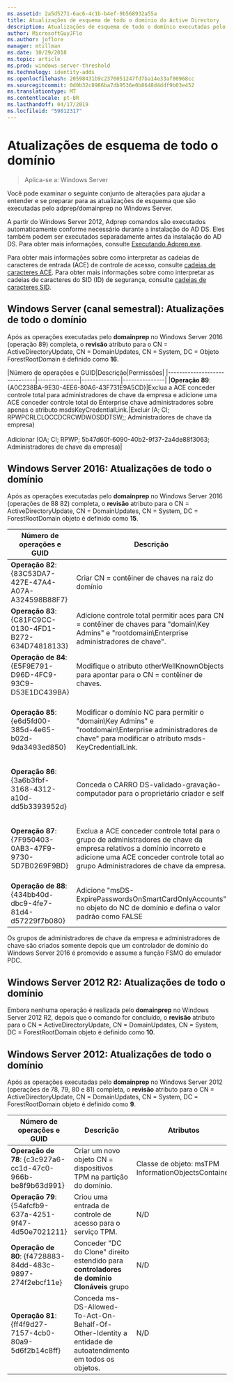 ```yaml
---
ms.assetid: 2a5d5271-6ac6-4c1b-b4ef-9b568932a55a
title: Atualizações de esquema de todo o domínio do Active Directory
description: Atualizações de esquema de todo o domínio executadas pelo adprep /domainprep ao promover um controlador de domínio
author: MicrosoftGuyJFlo
ms.author: joflore
manager: mtillman
ms.date: 10/29/2018
ms.topic: article
ms.prod: windows-server-threshold
ms.technology: identity-adds
ms.openlocfilehash: 20598431b9c2376051247fd7ba14e33af00968cc
ms.sourcegitcommit: 0d0b32c8986ba7db9536e0b8648d4ddf9b03e452
ms.translationtype: MT
ms.contentlocale: pt-BR
ms.lasthandoff: 04/17/2019
ms.locfileid: "59812317"
---
```

# <a name="domain-wide-schema-updates"></a>Atualizações de esquema de todo o domínio

>Aplica-se a: Windows Server

Você pode examinar o seguinte conjunto de alterações para ajudar a entender e se preparar para as atualizações de esquema que são executadas pelo adprep/domainprep no Windows Server.

A partir do Windows Server 2012, Adprep comandos são executados automaticamente conforme necessário durante a instalação do AD DS. Eles também podem ser executados separadamente antes da instalação do AD DS. Para obter mais informações, consulte [Executando Adprep.exe](https://technet.microsoft.com/library/dd464018(v=ws.10).aspx).

Para obter mais informações sobre como interpretar as cadeias de caracteres de entrada (ACE) de controle de acesso, consulte [cadeias de caracteres ACE](https://msdn.microsoft.com/library/aa374928(VS.85).aspx). Para obter mais informações sobre como interpretar as cadeias de caracteres do SID (ID) de segurança, consulte [cadeias de caracteres SID](https://msdn.microsoft.com/library/aa379602(VS.85).aspx).

## <a name="windows-server-semi-annual-channel-domain-wide-updates"></a>Windows Server (canal semestral): Atualizações de todo o domínio

Após as operações executadas pelo **domainprep** no Windows Server 2016 (operação 89) completa, o **revisão** atributo para o CN = ActiveDirectoryUpdate, CN = DomainUpdates, CN = System, DC = Objeto ForestRootDomain é definido como **16**.

|Número de operações e GUID|Descrição|Permissões|
|------------------------------|---------------|--------------|---------------|
|**Operação 89**: {A0C238BA-9E30-4EE6-80A6-43F731E9A5CD}|Exclua a ACE conceder controle total para administradores de chave da empresa e adicione uma ACE conceder controle total do Enterprise chave administradores sobre apenas o atributo msdsKeyCredentialLink.|Excluir (A; CI; RPWPCRLCLOCCDCRCWDWOSDDTSW;; Administradores de chave da empresa) <br /> <br />Adicionar (OA; CI; RPWP; 5b47d60f-6090-40b2-9f37-2a4de88f3063; Administradores de chave da empresa)|

## <a name="windows-server-2016-domain-wide-updates"></a>Windows Server 2016: Atualizações de todo o domínio

Após as operações executadas pelo **domainprep** no Windows Server 2016 (operações de 88 82) completa, o **revisão** atributo para o CN = ActiveDirectoryUpdate, CN = DomainUpdates, CN = System, DC = ForestRootDomain objeto é definido como **15**.

|Número de operações e GUID|Descrição|Atributos|Permissões|
|------------------------------|---------------|--------------|---------------|
|**Operação 82**: {83C53DA7-427E-47A4-A07A-A324598B88F7}|Criar CN = contêiner de chaves na raiz do domínio|-objectClass: contêiner<br />-Descrição: Contêiner padrão para objetos de credencial de chave<br />- ShowInAdvancedViewOnly: TRUE|(A;CI;RPWPCRLCLOCCDCRCWDWOSDDTSW;;;EA)<br />(A;CI;RPWPCRLCLOCCDCRCWDWOSDDTSW;;;DA)<br />(A;CI;RPWPCRLCLOCCDCRCWDWOSDDTSW;;;SY)<br />(A;CI;RPWPCRLCLOCCDCRCWDWOSDDTSW;;;DD)<br />(A;CI;RPWPCRLCLOCCDCRCWDWOSDDTSW;;;ED)|
|**Operação 83**: {C81FC9CC-0130-4FD1-B272-634D74818133}|Adicione controle total permitir aces para CN = contêiner de chaves para "domain\Key Admins" e "rootdomain\Enterprise administradores de chave".|N/D|(A; CI; RPWPCRLCLOCCDCRCWDWOSDDTSW;; Administradores de chave)<br />(A; CI; RPWPCRLCLOCCDCRCWDWOSDDTSW;; Administradores de chave da empresa)|
|**Operação de 84**: {E5F9E791-D96D-4FC9-93C9-D53E1DC439BA}|Modifique o atributo otherWellKnownObjects para apontar para o CN = contêiner de chaves.|- otherWellKnownObjects: B:32:683A24E2E8164BD3AF86AC3C2CF3F981:CN = chaves, %ws|N/D|
|**Operação 85**: {e6d5fd00-385d-4e65-b02d-9da3493ed850}|Modificar o domínio NC para permitir o "domain\Key Admins" e "rootdomain\Enterprise administradores de chave" para modificar o atributo msds-KeyCredentialLink. |N/D|(OA;CI;RPWP;5b47d60f-6090-40b2-9f37-2a4de88f3063;;Key Admins)<br />(OA; CI; RPWP; 5b47d60f-6090-40b2-9f37-2a4de88f3063; Administradores de chave da empresa no domínio raiz, mas em domínios não raiz resultaram em uma ACE relativos a domínio falsa com um SID-527 não pode ser resolvido)|
|**Operação 86**: {3a6b3fbf-3168-4312-a10d-dd5b3393952d}|Conceda o CARRO DS-validado-gravação-computador para o proprietário criador e self|N/D|(OA;CIIO;SW;9b026da6-0d3c-465c-8bee-5199d7165cba;bf967a86-0de6-11d0-a285-00aa003049e2;PS)<br />(OA;CIIO;SW;9b026da6-0d3c-465c-8bee-5199d7165cba;bf967a86-0de6-11d0-a285-00aa003049e2;CO)|
|**Operação 87**: {7F950403-0AB3-47F9-9730-5D7B0269F9BD}|Exclua a ACE conceder controle total para o grupo de administradores de chave da empresa relativos a domínio incorreto e adicione uma ACE conceder controle total ao grupo Administradores de chave da empresa. |N/D|Excluir (A; CI; RPWPCRLCLOCCDCRCWDWOSDDTSW;; Administradores de chave da empresa)<br /> <br />Adicionar (A; CI; RPWPCRLCLOCCDCRCWDWOSDDTSW;; Administradores de chave da empresa)|
|**Operação de 88**: {434bb40d-dbc9-4fe7-81d4-d57229f7b080}|Adicione "msDS-ExpirePasswordsOnSmartCardOnlyAccounts" no objeto do NC de domínio e defina o valor padrão como FALSE|N/D|N/D|

Os grupos de administradores de chave da empresa e administradores de chave são criados somente depois que um controlador de domínio do Windows Server 2016 é promovido e assume a função FSMO do emulador PDC.

## <a name="windows-server-2012-r2-domain-wide-updates"></a>Windows Server 2012 R2: Atualizações de todo o domínio

Embora nenhuma operação é realizada pelo **domainprep** no Windows Server 2012 R2, depois que o comando for concluído, o **revisão** atributo para o CN = ActiveDirectoryUpdate, CN = DomainUpdates, CN = System, DC = ForestRootDomain objeto é definido como **10**.

## <a name="windows-server-2012-domain-wide-updates"></a>Windows Server 2012: Atualizações de todo o domínio

Após as operações executadas pelo **domainprep** no Windows Server 2012 (operações de 78, 79, 80 e 81) completa, o **revisão** atributo para o CN = ActiveDirectoryUpdate, CN = DomainUpdates, CN = System, DC = ForestRootDomain objeto é definido como **9**.

|Número de operações e GUID|Descrição|Atributos|Permissões|
|------------------------------|---------------|--------------|---------------|
|**Operação de 78**: {c3c927a6-cc1d-47c0-966b-be8f9b63d991}|Criar um novo objeto CN = dispositivos TPM na partição do domínio.|Classe de objeto: msTPM InformationObjectsContainer|N/D|
|**Operação 79**: {54afcfb9-637a-4251-9f47-4d50e7021211}|Criou uma entrada de controle de acesso para o serviço TPM.|N/D|(OA;CIIO;WP;ea1b7b93-5e48-46d5-bc6c-4df4fda78a35;bf967a86-0de6-11d0-a285-00aa003049e2;PS)|
|**Operação de 80**: {f4728883-84dd-483c-9897-274f2ebcf11e}|Conceder "DC do Clone" direito estendido para **controladores de domínio Clonáveis** grupo|N/D|(OA;;CR;3e0f7e18-2c7a-4c10-ba82-4d926db99a3e;;*domain SID*-522)|
|**Operação 81**: {ff4f9d27-7157-4cb0-80a9-5d6f2b14c8ff}|Conceda ms-DS-Allowed-To-Act-On-Behalf-Of-Other-Identity a entidade de autoatendimento em todos os objetos.|N/D|(OA;CIOI;RPWP;3f78c3e5-f79a-46bd-a0b8-9d18116ddc79;;PS)|
